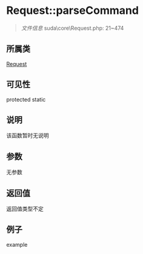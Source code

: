 # Request::parseCommand



> *文件信息* suda\core\Request.php: 21~474

## 所属类 

[Request](../Request.md)

## 可见性

 protected static

## 说明

该函数暂时无说明


## 参数


无参数


## 返回值

返回值类型不定


## 例子

example